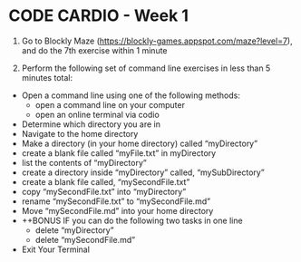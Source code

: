 # CODE CARDIO - Week 1

1. Go to Blockly Maze (https://blockly-games.appspot.com/maze?level=7), and do the 7th exercise within 1 minute

2. Perform the following set of command line exercises in less than 5 minutes total:

* Open a command line using one of the following methods:
  * open a command line on your computer
  * open an online terminal via codio
* Determine which directory you are in
* Navigate to the home directory
* Make a directory (in your home directory) called “myDirectory”
* create a blank file called “myFile.txt” in myDirectory
* list the contents of “myDirectory”
* create a directory inside “myDirectory” called, “mySubDirectory”
* create a blank file called, “mySecondFile.txt”
* copy “mySecondFile.txt” into “myDirectory”
* rename “mySecondFile.txt” to “mySecondFile.md”
* Move “mySecondFile.md” into your home directory
* ++BONUS IF you can do the following two tasks in one line
  * delete “myDirectory”
  * delete “mySecondFile.md” 
* Exit Your Terminal


